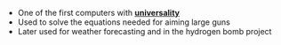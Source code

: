 - One of the first computers with **[universality](../notes/universality)**
- Used to solve the equations needed for aiming large guns
- Later used for weather forecasting and in the hydrogen bomb project 